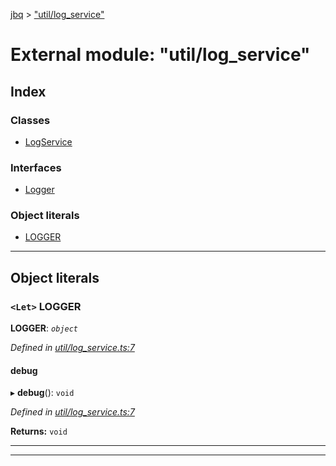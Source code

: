 [jbq](../README.md) > ["util/log_service"](../modules/_util_log_service_.md)

# External module: "util/log_service"

## Index

### Classes

* [LogService](../classes/_util_log_service_.logservice.md)

### Interfaces

* [Logger](../interfaces/_util_log_service_.logger.md)

### Object literals

* [LOGGER](_util_log_service_.md#logger-1)

---

## Object literals

<a id="logger-1"></a>

### `<Let>` LOGGER

**LOGGER**: *`object`*

*Defined in [util/log_service.ts:7](https://github.com/krnik/vjs-validator/blob/6a6427a/src/util/log_service.ts#L7)*

<a id="logger-1.debug"></a>

####  debug

▸ **debug**(): `void`

*Defined in [util/log_service.ts:7](https://github.com/krnik/vjs-validator/blob/6a6427a/src/util/log_service.ts#L7)*

**Returns:** `void`

___

___

